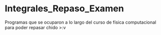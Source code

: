 # Integrales_Repaso_Examen
Programas que se ocuparon a lo largo del curso de física computacional para poder repasar chido >:v
